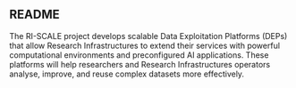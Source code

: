 ## README

The RI-SCALE project develops scalable Data Exploitation Platforms (DEPs) that allow Research Infrastructures to extend their services with powerful computational environments and preconfigured AI applications. These platforms will help researchers and Research Infrastructures operators analyse, improve, and reuse complex datasets more effectively.
